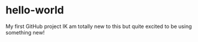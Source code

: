 # hello-world
My first GitHub project
IK am totally new to this but quite excited to be using something new!
